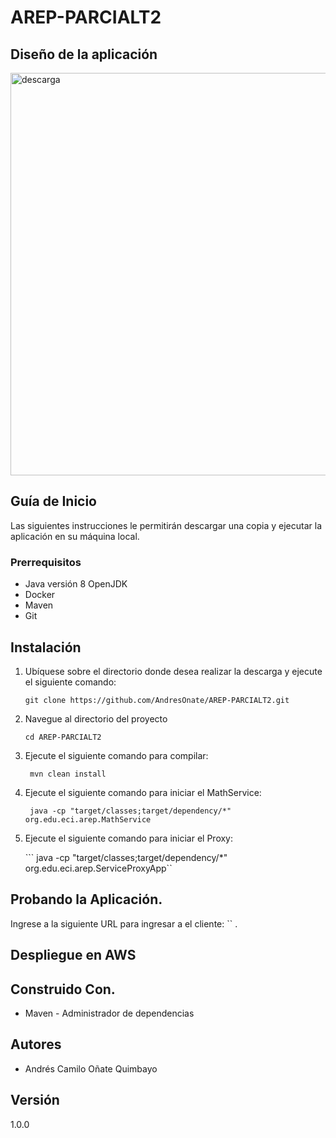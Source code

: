# AREP-PARCIALT2


## Diseño de la aplicación

<img width="644" alt="descarga" src="https://github.com/AndresOnate/AREP-PARCIALT2/assets/63562181/c9594515-7257-453f-b404-397496ff514c">


## Guía de Inicio

Las siguientes instrucciones le permitirán descargar una copia y ejecutar la aplicación en su máquina local.

### Prerrequisitos

- Java versión 8 OpenJDK
- Docker
- Maven
- Git

## Instalación 


1. Ubíquese sobre el directorio donde desea realizar la descarga y ejecute el siguiente comando:

    ``` git clone https://github.com/AndresOnate/AREP-PARCIALT2.git ```

2. Navegue al directorio del proyecto

   ``` cd AREP-PARCIALT2 ```

3. Ejecute el siguiente comando para compilar:

   ``` mvn clean install```
   
4. Ejecute el siguiente comando para  iniciar el MathService:

   ``` java -cp "target/classes;target/dependency/*" org.edu.eci.arep.MathService```


4. Ejecute el siguiente comando para  iniciar el Proxy:

   ``` java -cp "target/classes;target/dependency/*" org.edu.eci.arep.ServiceProxyApp``

   
## Probando la Aplicación.  

Ingrese a la siguiente URL para ingresar a el cliente: `` .





## Despliegue en AWS



## Construido Con. 

- Maven - Administrador de dependencias

## Autores 

- Andrés Camilo Oñate Quimbayo

## Versión
1.0.0
